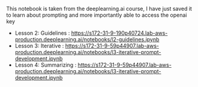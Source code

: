This notebook is taken from the deeplearning.ai course, I have just saved it to learn about prompting and more importantly able to access the openai key

- Lesson 2: Guidelines : https://s172-31-9-190p40724.lab-aws-production.deeplearning.ai/notebooks/l2-guidelines.ipynb
- Lesson 3: Iterative : https://s172-31-9-59p44907.lab-aws-production.deeplearning.ai/notebooks/l3-iterative-prompt-development.ipynb
- Lesson 4: Summarizing : https://s172-31-9-59p44907.lab-aws-production.deeplearning.ai/notebooks/l3-iterative-prompt-development.ipynb

